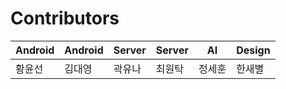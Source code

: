 # Contributors
|   Android   |  Android  |   Server  |  Server   |         AI |        Design |
| ----------- | --------- | --------- | --------- | --------- |--------- |
|    황윤선     |    김대영   |   곽유나   |      최원탁 |      정세훈 | 한새별 |
